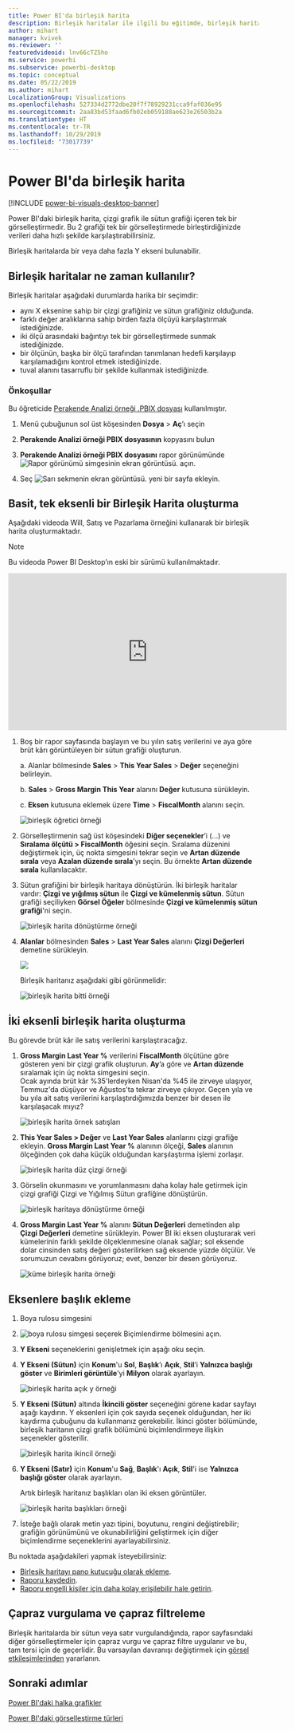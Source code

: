 ```yaml
---
title: Power BI'da birleşik harita
description: Birleşik haritalar ile ilgili bu eğitimde, birleşik haritaları ne zaman kullanacağınızın yanı sıra Power BI hizmetinde ve Power BI Desktop'ta nasıl oluşturacağınız açıklanmaktadır.
author: mihart
manager: kvivek
ms.reviewer: ''
featuredvideoid: lnv66cTZ5ho
ms.service: powerbi
ms.subservice: powerbi-desktop
ms.topic: conceptual
ms.date: 05/22/2019
ms.author: mihart
LocalizationGroup: Visualizations
ms.openlocfilehash: 527334d2772dbe20f7f78929231cca9faf036e95
ms.sourcegitcommit: 2aa83bd53faad6fb02eb059188ae623e26503b2a
ms.translationtype: HT
ms.contentlocale: tr-TR
ms.lasthandoff: 10/29/2019
ms.locfileid: "73017739"
---
```

# <a name="combo-chart-in-power-bi"></a>Power BI'da birleşik harita

[!INCLUDE [power-bi-visuals-desktop-banner](../includes/power-bi-visuals-desktop-banner.md)]

Power BI'daki birleşik harita, çizgi grafik ile sütun grafiği içeren tek bir görselleştirmedir. Bu 2 grafiği tek bir görselleştirmede birleştirdiğinizde verileri daha hızlı şekilde karşılaştırabilirsiniz.

Birleşik haritalarda bir veya daha fazla Y ekseni bulunabilir.

## <a name="when-to-use-a-combo-chart"></a>Birleşik haritalar ne zaman kullanılır?
Birleşik haritalar aşağıdaki durumlarda harika bir seçimdir:

* aynı X eksenine sahip bir çizgi grafiğiniz ve sütun grafiğiniz olduğunda.
* farklı değer aralıklarına sahip birden fazla ölçüyü karşılaştırmak istediğinizde.
* iki ölçü arasındaki bağıntıyı tek bir görselleştirmede sunmak istediğinizde.
* bir ölçünün, başka bir ölçü tarafından tanımlanan hedefi karşılayıp karşılamadığını kontrol etmek istediğinizde.
* tuval alanını tasarruflu bir şekilde kullanmak istediğinizde.

### <a name="prerequisites"></a>Önkoşullar
Bu öğreticide [Perakende Analizi örneği .PBIX dosyası](http://download.microsoft.com/download/9/6/D/96DDC2FF-2568-491D-AAFA-AFDD6F763AE3/Retail%20Analysis%20Sample%20PBIX.pbix) kullanılmıştır.

1. Menü çubuğunun sol üst köşesinden **Dosya** > **Aç**’ı seçin
   
2. **Perakende Analizi örneği PBIX dosyasının** kopyasını bulun

1. **Perakende Analizi örneği PBIX dosyasını** rapor görünümünde ![Rapor görünümü simgesinin ekran görüntüsü.](media/power-bi-visualization-kpi/power-bi-report-view.png) açın.

1. Seç ![Sarı sekmenin ekran görüntüsü.](media/power-bi-visualization-kpi/power-bi-yellow-tab.png) yeni bir sayfa ekleyin.



## <a name="create-a-basic-single-axis-combo-chart"></a>Basit, tek eksenli bir Birleşik Harita oluşturma
Aşağıdaki videoda Will, Satış ve Pazarlama örneğini kullanarak bir birleşik harita oluşturmaktadır.
   > [!NOTE]
   > Bu videoda Power BI Desktop’ın eski bir sürümü kullanılmaktadır.
   > 
   > 
<iframe width="560" height="315" src="https://www.youtube.com/embed/lnv66cTZ5ho?list=PL1N57mwBHtN0JFoKSR0n-tBkUJHeMP2cP" frameborder="0" allowfullscreen></iframe>  

<a name="create"></a>

1. Boş bir rapor sayfasında başlayın ve bu yılın satış verilerini ve aya göre brüt kârı görüntüleyen bir sütun grafiği oluşturun.

    a.  Alanlar bölmesinde **Sales** \> **This Year Sales** > **Değer** seçeneğini belirleyin.

    b.  **Sales** \> **Gross Margin This Year** alanını **Değer** kutusuna sürükleyin.

    c. **Eksen** kutusuna eklemek üzere **Time** \> **FiscalMonth** alanını seçin.

    ![birleşik öğretici örneği](media/power-bi-visualization-combo-chart/combotutorial1new.png)
5. Görselleştirmenin sağ üst köşesindeki **Diğer seçenekler**’i (...) ve **Sıralama ölçütü > FiscalMonth** öğesini seçin. Sıralama düzenini değiştirmek için, üç nokta simgesini tekrar seçin ve **Artan düzende sırala** veya **Azalan düzende sırala**'yı seçin. Bu örnekte **Artan düzende sırala** kullanılacaktır.

6. Sütun grafiğini bir birleşik haritaya dönüştürün. İki birleşik haritalar vardır: **Çizgi ve yığılmış sütun** ile **Çizgi ve kümelenmiş sütun**. Sütun grafiği seçiliyken **Görsel Öğeler** bölmesinde **Çizgi ve kümelenmiş sütun grafiği**'ni seçin.

    ![birleşik harita dönüştürme örneği](media/power-bi-visualization-combo-chart/converttocombo-new2.png)
7. **Alanlar** bölmesinden **Sales** \> **Last Year Sales** alanını **Çizgi Değerleri** demetine sürükleyin.

   ![](media/power-bi-visualization-combo-chart/linevaluebucket.png)

   Birleşik haritanız aşağıdaki gibi görünmelidir:

   ![birleşik harita bitti örneği](media/power-bi-visualization-combo-chart/combochartdone-new.png)

## <a name="create-a-combo-chart-with-two-axes"></a>İki eksenli birleşik harita oluşturma
Bu görevde brüt kâr ile satış verilerini karşılaştıracağız.

1. **Gross Margin Last Year %** verilerini **FiscalMonth** ölçütüne göre gösteren yeni bir çizgi grafik oluşturun. **Ay**’a göre ve **Artan düzende** sıralamak için üç nokta simgesini seçin.  
Ocak ayında brüt kâr %35'lerdeyken Nisan'da %45 ile zirveye ulaşıyor, Temmuz'da düşüyor ve Ağustos'ta tekrar zirveye çıkıyor. Geçen yıla ve bu yıla ait satış verilerini karşılaştırdığımızda benzer bir desen ile karşılaşacak mıyız?

   ![birleşik harita örnek satışları](media/power-bi-visualization-combo-chart/combo1-new.png)
2. **This Year Sales > Değer** ve **Last Year Sales** alanlarını çizgi grafiğe ekleyin. **Gross Margin Last Year %** alanının ölçeği, **Sales** alanının ölçeğinden çok daha küçük olduğundan karşılaştırma işlemi zorlaşır.      

   ![birleşik harita düz çizgi örneği](media/power-bi-visualization-combo-chart/flatline-new.png)
3. Görselin okunmasını ve yorumlanmasını daha kolay hale getirmek için çizgi grafiği Çizgi ve Yığılmış Sütun grafiğine dönüştürün.

   ![birleşik haritaya dönüştürme örneği](media/power-bi-visualization-combo-chart/converttocombo-new.png)

4. **Gross Margin Last Year %** alanını **Sütun Değerleri** demetinden alıp **Çizgi Değerleri** demetine sürükleyin. Power BI iki eksen oluşturarak veri kümelerinin farklı şekilde ölçeklenmesine olanak sağlar; sol eksende dolar cinsinden satış değeri gösterilirken sağ eksende yüzde ölçülür. Ve sorumuzun cevabını görüyoruz; evet, benzer bir desen görüyoruz.

   ![küme birleşik harita örneği](media/power-bi-visualization-combo-chart/power-bi-clustered-combo.png)    

## <a name="add-titles-to-the-axes"></a>Eksenlere başlık ekleme
1. Boya rulosu simgesini 
1. ![boya rulosu simgesi](media/power-bi-visualization-combo-chart/power-bi-paintroller.png) seçerek Biçimlendirme bölmesini açın.
1. **Y Ekseni** seçeneklerini genişletmek için aşağı oku seçin.
1. **Y Ekseni (Sütun)** için **Konum**'u **Sol**, **Başlık**’ı **Açık**, **Stil**’i **Yalnızca başlığı göster** ve **Birimleri görüntüle**’yi **Milyon** olarak ayarlayın.

   ![birleşik harita açık y örneği](media/power-bi-visualization-combo-chart/power-bi-open-y.png)
4. **Y Ekseni (Sütun)** altında **İkincili göster** seçeneğini görene kadar sayfayı aşağı kaydırın. Y eksenleri için çok sayıda seçenek olduğundan, her iki kaydırma çubuğunu da kullanmanız gerekebilir. İkinci göster bölümünde, birleşik haritanın çizgi grafik bölümünü biçimlendirmeye ilişkin seçenekler gösterilir.

   ![birleşik harita ikincil örneği](media/power-bi-visualization-combo-chart/power-bi-secondary.png)
5. **Y Ekseni (Satır)** için **Konum**'u **Sağ**, **Başlık**'ı **Açık**, **Stil**'i ise **Yalnızca başlığı göster** olarak ayarlayın.

   Artık birleşik haritanız başlıkları olan iki eksen görüntüler.

   ![birleşik harita başlıkları örneği](media/power-bi-visualization-combo-chart/power-bi-2-titles.png)

6. İsteğe bağlı olarak metin yazı tipini, boyutunu, rengini değiştirebilir; grafiğin görünümünü ve okunabilirliğini geliştirmek için diğer biçimlendirme seçeneklerini ayarlayabilirsiniz.

Bu noktada aşağıdakileri yapmak isteyebilirsiniz:

* [Birleşik haritayı pano kutucuğu olarak ekleme](../service-dashboard-tiles.md).
* [Raporu kaydedin](../service-report-save.md).
* [Raporu engelli kişiler için daha kolay erişilebilir hale getirin](../desktop-accessibility.md).

## <a name="cross-highlighting-and-cross-filtering"></a>Çapraz vurgulama ve çapraz filtreleme

Birleşik haritalarda bir sütun veya satır vurgulandığında, rapor sayfasındaki diğer görselleştirmeler için çapraz vurgu ve çapraz filtre uygulanır ve bu, tam tersi için de geçerlidir. Bu varsayılan davranışı değiştirmek için [görsel etkileşimlerinden](../service-reports-visual-interactions.md) yararlanın.

## <a name="next-steps"></a>Sonraki adımlar

[Power BI'daki halka grafikler](power-bi-visualization-doughnut-charts.md)

[Power BI'daki görselleştirme türleri](power-bi-visualization-types-for-reports-and-q-and-a.md)
